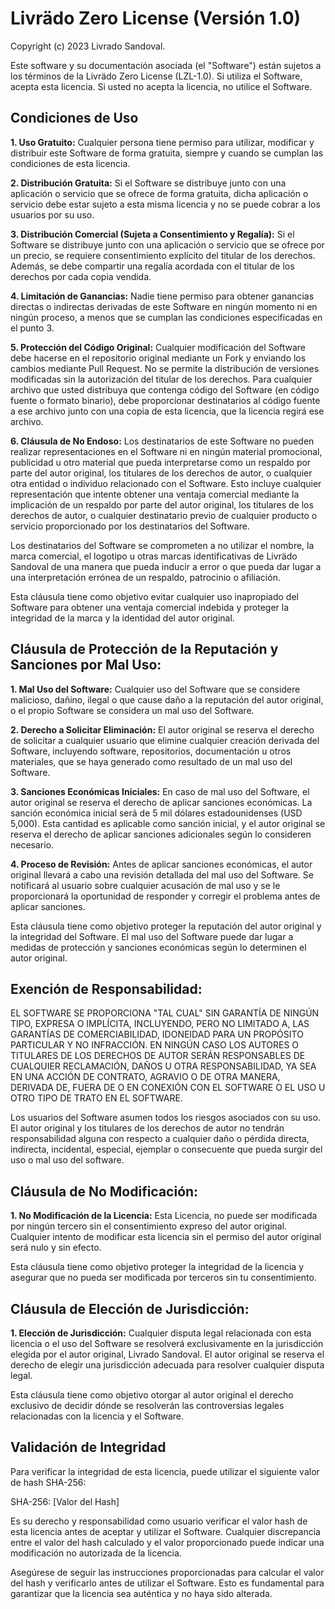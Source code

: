 # Livrädo Zero License (Versión 1.0)

Copyright (c) 2023 Livrado Sandoval.

Este software y su documentación asociada (el "Software") están sujetos a los términos de la Livrädo Zero License (LZL-1.0). Si utiliza el Software, acepta esta licencia. Si usted no acepta la licencia, no utilice el Software.

## Condiciones de Uso

**1. Uso Gratuito:** Cualquier persona tiene permiso para utilizar, modificar y distribuir este Software de forma gratuita, siempre y cuando se cumplan las condiciones de esta licencia.

**2. Distribución Gratuita:** Si el Software se distribuye junto con una aplicación o servicio que se ofrece de forma gratuita, dicha aplicación o servicio debe estar sujeto a esta misma licencia y no se puede cobrar a los usuarios por su uso.

**3. Distribución Comercial (Sujeta a Consentimiento y Regalía):** Si el Software se distribuye junto con una aplicación o servicio que se ofrece por un precio, se requiere consentimiento explícito del titular de los derechos. Además, se debe compartir una regalía acordada con el titular de los derechos por cada copia vendida.

**4. Limitación de Ganancias:** Nadie tiene permiso para obtener ganancias directas o indirectas derivadas de este Software en ningún momento ni en ningún proceso, a menos que se cumplan las condiciones especificadas en el punto 3.

**5. Protección del Código Original:** Cualquier modificación del Software debe hacerse en el repositorio original mediante un Fork y enviando los cambios mediante Pull Request. No se permite la distribución de versiones modificadas sin la autorización del titular de los derechos. Para cualquier archivo que usted distribuya que contenga código del Software (en código fuente o formato binario), debe proporcionar destinatarios al código fuente a ese archivo junto con una copia de esta licencia, que la licencia regirá ese archivo. 

**6. Cláusula de No Endoso:** Los destinatarios de este Software no pueden realizar representaciones en el Software ni en ningún material promocional, publicidad u otro material que pueda interpretarse como un respaldo por parte del autor original, los titulares de los derechos de autor, o cualquier otra entidad o individuo relacionado con el Software. Esto incluye cualquier representación que intente obtener una ventaja comercial mediante la implicación de un respaldo por parte del autor original, los titulares de los derechos de autor, o cualquier destinatario previo de cualquier producto o servicio proporcionado por los destinatarios del Software.

Los destinatarios del Software se comprometen a no utilizar el nombre, la marca comercial, el logotipo u otras marcas identificativas de Livrädo Sandoval de una manera que pueda inducir a error o que pueda dar lugar a una interpretación errónea de un respaldo, patrocinio o afiliación.

Esta cláusula tiene como objetivo evitar cualquier uso inapropiado del Software para obtener una ventaja comercial indebida y proteger la integridad de la marca y la identidad del autor original.

## Cláusula de Protección de la Reputación y Sanciones por Mal Uso:

**1. Mal Uso del Software:** Cualquier uso del Software que se considere malicioso, dañino, ilegal o que cause daño a la reputación del autor original, o el propio Software se considera un mal uso del Software.

**2. Derecho a Solicitar Eliminación:** El autor original se reserva el derecho de solicitar a cualquier usuario que elimine cualquier creación derivada del Software, incluyendo software, repositorios, documentación u otros materiales, que se haya generado como resultado de un mal uso del Software.

**3. Sanciones Económicas Iniciales:** En caso de mal uso del Software, el autor original se reserva el derecho de aplicar sanciones económicas. La sanción económica inicial será de 5 mil dólares estadounidenses (USD 5,000). Esta cantidad es aplicable como sanción inicial, y el autor original se reserva el derecho de aplicar sanciones adicionales según lo consideren necesario.

**4. Proceso de Revisión:** Antes de aplicar sanciones económicas, el autor original llevará a cabo una revisión detallada del mal uso del Software. Se notificará al usuario sobre cualquier acusación de mal uso y se le proporcionará la oportunidad de responder y corregir el problema antes de aplicar sanciones.

Esta cláusula tiene como objetivo proteger la reputación del autor original y la integridad del Software. El mal uso del Software puede dar lugar a medidas de protección y sanciones económicas según lo determinen el autor original.

## Exención de Responsabilidad:

EL SOFTWARE SE PROPORCIONA "TAL CUAL" SIN GARANTÍA DE NINGÚN TIPO, EXPRESA O IMPLÍCITA, INCLUYENDO, PERO NO LIMITADO A, LAS GARANTÍAS DE COMERCIABILIDAD, IDONEIDAD PARA UN PROPÓSITO PARTICULAR Y NO INFRACCIÓN. EN NINGÚN CASO LOS AUTORES O TITULARES DE LOS DERECHOS DE AUTOR SERÁN RESPONSABLES DE CUALQUIER RECLAMACIÓN, DAÑOS U OTRA RESPONSABILIDAD, YA SEA EN UNA ACCIÓN DE CONTRATO, AGRAVIO O DE OTRA MANERA, DERIVADA DE, FUERA DE O EN CONEXIÓN CON EL SOFTWARE O EL USO U OTRO TIPO DE TRATO EN EL SOFTWARE.

Los usuarios del Software asumen todos los riesgos asociados con su uso. El autor original y los titulares de los derechos de autor no tendrán responsabilidad alguna con respecto a cualquier daño o pérdida directa, indirecta, incidental, especial, ejemplar o consecuente que pueda surgir del uso o mal uso del software.

## Cláusula de No Modificación:

**1. No Modificación de la Licencia:** Esta Licencia, no puede ser modificada por ningún tercero sin el consentimiento expreso del autor original. Cualquier intento de modificar esta licencia sin el permiso del autor original será nulo y sin efecto.

Esta cláusula tiene como objetivo proteger la integridad de la licencia y asegurar que no pueda ser modificada por terceros sin tu consentimiento.

## Cláusula de Elección de Jurisdicción:

**1. Elección de Jurisdicción:** Cualquier disputa legal relacionada con esta licencia o el uso del Software se resolverá exclusivamente en la jurisdicción elegida por el autor original, Livrado Sandoval. El autor original se reserva el derecho de elegir una jurisdicción adecuada para resolver cualquier disputa legal.

Esta cláusula tiene como objetivo otorgar al autor original el derecho exclusivo de decidir dónde se resolverán las controversias legales relacionadas con la licencia y el Software.

## Validación de Integridad

Para verificar la integridad de esta licencia, puede utilizar el siguiente valor de hash SHA-256:

SHA-256: [Valor del Hash]

Es su derecho y responsabilidad como usuario verificar el valor hash de esta licencia antes de aceptar y utilizar el Software. Cualquier discrepancia entre el valor del hash calculado y el valor proporcionado puede indicar una modificación no autorizada de la licencia.

Asegúrese de seguir las instrucciones proporcionadas para calcular el valor del hash y verificarlo antes de utilizar el Software. Esto es fundamental para garantizar que la licencia sea auténtica y no haya sido alterada.
